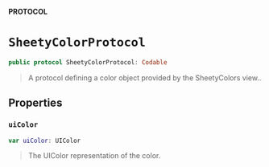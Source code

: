 **PROTOCOL**

# `SheetyColorProtocol`

```swift
public protocol SheetyColorProtocol: Codable
```

> A protocol defining a color object provided by the SheetyColors view..

## Properties
### `uiColor`

```swift
var uiColor: UIColor
```

> The UIColor representation of the color.
